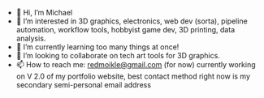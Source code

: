 - 👋 Hi, I’m Michael
- 👀 I’m interested in 3D graphics, electronics, web dev (sorta), pipeline automation, workflow tools, hobbyist game dev, 3D printing, data analysis. 
- 🌱 I’m currently learning too many things at once!
- 💞️ I’m looking to collaborate on tech art tools for 3D graphics.
- 📫 How to reach me: redmoikle@gmail.com (for now) currently working on V 2.0 of my portfolio website, best contact method right now is my secondary semi-personal email address 

<!---
RedMoikle/RedMoikle is a ✨ special ✨ repository because its `README.md` (this file) appears on your GitHub profile.
You can click the Preview link to take a look at your changes.
--->
